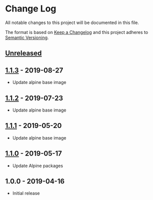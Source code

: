 # Change Log
All notable changes to this project will be documented in this file.

The format is based on [Keep a Changelog](http://keepachangelog.com/)
and this project adheres to [Semantic Versioning](http://semver.org/).

## [Unreleased]

## [1.1.3] - 2019-08-27
- Update alpine base image

## [1.1.2] - 2019-07-23
- Update alpine base image

## [1.1.1] - 2019-05-20
- Update alpine base image

## [1.1.0] - 2019-05-17
- Update Alpine packages

## 1.0.0 - 2019-04-16
- Initial release

[Unreleased]:  https://github.com/gmitirol/alpine38/compare/1.1.3...HEAD
[1.1.3]: https://github.com/gmitirol/alpine38/compare/1.1.2...1.1.3
[1.1.2]: https://github.com/gmitirol/alpine38/compare/1.1.1...1.1.2
[1.1.1]: https://github.com/gmitirol/alpine38/compare/1.1.0...1.1.1
[1.1.0]: https://github.com/gmitirol/alpine38/compare/1.0.0...1.1.0
